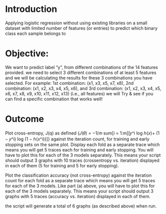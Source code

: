 # Introduction
Applying logistic regression without using existing libraries on a small dataset with limited
number of features (or entries) to predict which binary class each sample belongs to

# Objective:
We want to predict label “y”, from different combinations of the 14 features provided. we need
to select 3 different combinations of at least 5 features and we will be calculating the results for
these 3 combinations you have selected. For example: 1st combination: (x1, x3, x5, x7, x8), 2nd
combination: (x1, x2, x3, x4, x5, x6), and 3rd combination: (x1, x2, x3, x4, x5, x6, x7, x8, x9, x10,
x11, x12, x13) (i.e., all features) we will Try & see if you can find a specific combination that works well!

# Outcome

Plot cross-entropy, J(q) as defined {𝐽(𝜃) = −1/𝑚 sum[i = 1:m][𝑦^i log ℎ(𝑥)+ (1 − 𝑦^i) log (1 − ℎ(𝑥^i))]}
against the iteration count, for training and early stopping sets on the same plot. Display each fold
as a separate trace which means you will get 5 traces each for training and early stopping.
You will have to plot this for each of the 3 models separately. This means your script should output
3 graphs with 10 traces (crossentropy vs. iteration) displayed in each of them (5 for training and
5 for early stopping).

Plot the classification accuracy (not cross-entropy) against the iteration count for each
fold as a separate trace which means you will get 5 traces for each of the 3 models. Like
part (a) above, you will have to plot this for each of the 3 models separately. This means
your script should output 3 graphs with 5 traces (accuracy vs. iteration) displayed in each
of them.

the script will generate a total of 6 graphs (as described above) when run.
